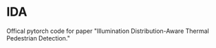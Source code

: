 # IDA
Offical pytorch code for paper "Illumination Distribution-Aware Thermal Pedestrian Detection."
